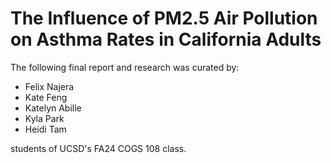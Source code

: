 # The Influence of PM2.5 Air Pollution on Asthma Rates in California Adults

The following final report and research was curated by:
- Felix Najera
- Kate Feng
- Katelyn Abille
- Kyla Park
- Heidi Tam

students of UCSD's FA24 COGS 108 class.
